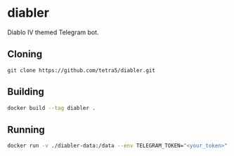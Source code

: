 # diabler
Diablo IV themed Telegram bot.

## Cloning
```
git clone https://github.com/tetra5/diabler.git
```

## Building
```sh
docker build --tag diabler .
```

## Running
```sh
docker run -v ./diabler-data:/data --env TELEGRAM_TOKEN="<your_token>" -d --name diabler diabler
```

